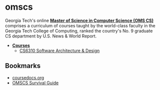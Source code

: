 # omscs

Georgia Tech's online [**Master of Science in Computer Science (OMS CS)**](https://www.omscs.gatech.edu) comprises a curriculum of courses taught by the world-class faculty in the Georgia Tech College of Computing, ranked the country's No. 9 graduate CS department by U.S. News & World Report.

- [**Courses**](https://www.omscs.gatech.edu/current-courses)
  - [CS6310 Software Architecture & Design](/courses/cs6310-software-architecture-&-design.md)

## Bookmarks

- [coursedocs.org](http://www.coursedocs.org/en/latest/index.html#)
- [OMSCS Survival Guide](https://github.com/vsamov/OMSCS_Survival_Guide)
